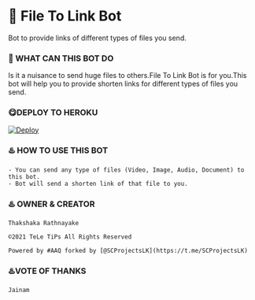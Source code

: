 # 🔗 File To Link Bot
Bot to provide links of different types of files you send.
### 🔗 WHAT CAN THIS BOT DO
Is it a nuisance to send huge files to others.File To Link Bot is for you.This bot will help you to provide shorten links for different types of files you send.
### 😋DEPLOY TO HEROKU

[![Deploy](https://www.herokucdn.com/deploy/button.svg)](https://heroku.com/deploy?template=https://github.com/scprojectslk/FileToLinkTeLeTiPs)

### ♨️ HOW TO USE THIS BOT

```
- You can send any type of files (Video, Image, Audio, Document) to this bot.
- Bot will send a shorten link of that file to you.
```

### ♨️ OWNER  &  CREATOR

```
Thakshaka Rathnayake 
 
©️2021 TeLe TiPs All Rights Reserved
 
Powered by #AAQ forked by [@SCProjectsLK](https://t.me/SCProjectsLK)
```

### ♨️VOTE OF THANKS

```
Jainam
```
